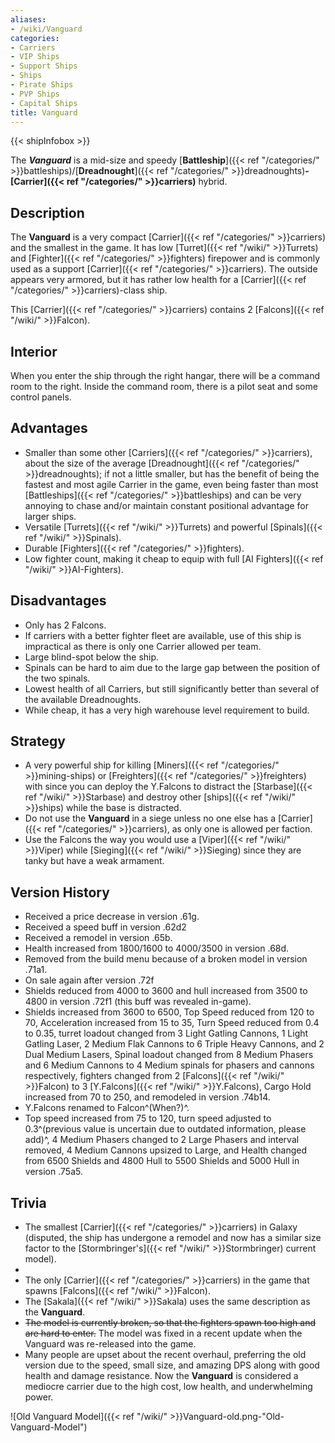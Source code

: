 ```yaml
---
aliases:
- /wiki/Vanguard
categories:
- Carriers
- VIP Ships
- Support Ships
- Ships
- Pirate Ships
- PVP Ships
- Capital Ships
title: Vanguard
---  
```


{{< shipInfobox >}} 

The **_Vanguard_** is a mid-size and speedy [**Battleship**]({{< ref "/categories/" >}}battleships)/[**Dreadnought**]({{< ref "/categories/" >}}dreadnoughts)**-[Carrier]({{< ref "/categories/" >}}carriers)** hybrid. 

## Description

The **Vanguard** is a very compact [Carrier]({{< ref "/categories/" >}}carriers) and the smallest in the game. It has low [Turret]({{< ref "/wiki/" >}}Turrets) and [Fighter]({{< ref "/categories/" >}}fighters) firepower and is commonly used as a support [Carrier]({{< ref "/categories/" >}}carriers). The outside appears very armored, but it has rather low health for a [Carrier]({{< ref "/categories/" >}}carriers)-class ship.

This [Carrier]({{< ref "/categories/" >}}carriers) contains 2 [Falcons]({{< ref "/wiki/" >}}Falcon).

## Interior

When you enter the ship through the right hangar, there will be a command room to the right. Inside the command room, there is a pilot seat and some control panels.

## Advantages

- Smaller than some other [Carriers]({{< ref "/categories/" >}}carriers), about the size of the average [Dreadnought]({{< ref "/categories/" >}}dreadnoughts); if not a little smaller, but has the benefit of being the fastest and most agile Carrier in the game, even being faster than most [Battleships]({{< ref "/categories/" >}}battleships) and can be very annoying to chase and/or maintain constant positional advantage for larger ships.
- Versatile [Turrets]({{< ref "/wiki/" >}}Turrets) and powerful [Spinals]({{< ref "/wiki/" >}}Spinals).
- Durable [Fighters]({{< ref "/categories/" >}}fighters).
- Low fighter count, making it cheap to equip with full [AI Fighters]({{< ref "/wiki/" >}}AI-Fighters).

## Disadvantages

- Only has 2 Falcons.
- If carriers with a better fighter fleet are available, use of this ship is impractical as there is only one Carrier allowed per team.
- Large blind-spot below the ship.
- Spinals can be hard to aim due to the large gap between the position of the two spinals.
- Lowest health of all Carriers, but still significantly better than several of the available Dreadnoughts.
- While cheap, it has a very high warehouse level requirement to build.

## Strategy

- A very powerful ship for killing [Miners]({{< ref "/categories/" >}}mining-ships) or [Freighters]({{< ref "/categories/" >}}freighters) with since you can deploy the Y.Falcons to distract the [Starbase]({{< ref "/wiki/" >}}Starbase) and destroy other [ships]({{< ref "/wiki/" >}}ships) while the base is distracted.
- Do not use the **Vanguard** in a siege unless no one else has a [Carrier]({{< ref "/categories/" >}}carriers), as only one is allowed per faction.
- Use the Falcons the way you would use a [Viper]({{< ref "/wiki/" >}}Viper) while [Sieging]({{< ref "/wiki/" >}}Sieging) since they are tanky but have a weak armament.

## Version History 

- Received a price decrease in version .61g.
- Received a speed buff in version .62d2
- Received a remodel in version .65b.
- Health increased from 1800/1600 to 4000/3500 in version .68d.
- Removed from the build menu because of a broken model in version .71a1.
- On sale again after version .72f
- Shields reduced from 4000 to 3600 and hull increased from 3500 to 4800 in version .72f1 (this buff was revealed in-game).
- Shields increased from 3600 to 6500, Top Speed reduced from 120 to 70, Acceleration increased from 15 to 35, Turn Speed reduced from 0.4 to 0.35, turret loadout changed from 3 Light Gatling Cannons, 1 Light Gatling Laser, 2 Medium Flak Cannons to 6 Triple Heavy Cannons, and 2 Dual Medium Lasers, Spinal loadout changed from 8 Medium Phasers and 6 Medium Cannons to 4 Medium spinals for phasers and cannons respectively, fighters changed from 2 [Falcons]({{< ref "/wiki/" >}}Falcon) to 3 [Y.Falcons]({{< ref "/wiki/" >}}Y.Falcons), Cargo Hold increased from 70 to 250, and remodeled in version .74b14.
- Y.Falcons renamed to Falcon^(When?)^.
- Top speed increased from 75 to 120, turn speed adjusted to 0.3^(previous value is uncertain due to outdated information, please add)^, 4 Medium Phasers changed to 2 Large Phasers and interval removed, 4 Medium Cannons upsized to Large, and Health changed from 6500 Shields and 4800 Hull to 5500 Shields and 5000 Hull in version .75a5.

## Trivia

- The smallest [Carrier]({{< ref "/categories/" >}}carriers) in Galaxy (disputed, the ship has undergone a remodel and now has a similar size factor to the [Stormbringer's]({{< ref "/wiki/" >}}Stormbringer) current model).
-
- The only [Carrier]({{< ref "/categories/" >}}carriers) in the game that spawns [Falcons]({{< ref "/wiki/" >}}Falcon).
- The [Sakala]({{< ref "/wiki/" >}}Sakala) uses the same description as the **Vanguard**.
- <s>The model is currently broken, so that the fighters spawn too high and are hard to enter.</s> The model was fixed in a recent update when the Vanguard was re-released into the game.
- Many people are upset about the recent overhaul, preferring the old version due to the speed, small size, and amazing DPS along with good health and damage resistance. Now the **Vanguard** is considered a mediocre carrier due to the high cost, low health, and underwhelming power.

![Old Vanguard Model]({{< ref "/wiki/" >}}Vanguard-old.png-"Old-Vanguard-Model")